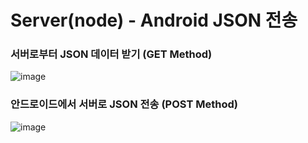 # Server(node) - Android JSON 전송

### 서버로부터 JSON 데이터 받기 (GET Method)
![image](https://user-images.githubusercontent.com/59307414/90725159-aff51f80-e2fa-11ea-8dc6-2ab910830fb7.png)

### 안드로이드에서 서버로 JSON 전송 (POST Method)
![image](https://user-images.githubusercontent.com/59307414/90732380-fa2fce00-e305-11ea-92d6-8ea643308528.png)